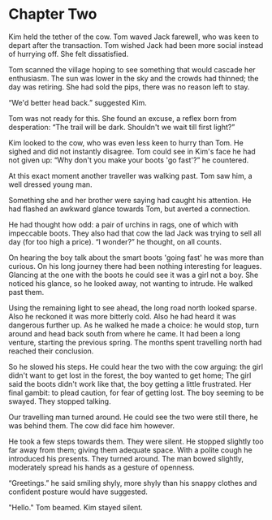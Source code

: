 
# Chapter Two

Kim held the tether of the cow. Tom waved Jack farewell, who was keen to depart after the transaction. Tom wished Jack had been more social instead of hurrying off. She felt dissatisfied.

Tom scanned the village hoping to see something that would cascade her enthusiasm. The sun was lower in the sky and the crowds had thinned; the day was retiring. She had sold the pips, there was no reason left to stay.

“We'd better head back.” suggested Kim.

Tom was not ready for this. She found an excuse, a reflex born from desperation: “The trail will be dark. Shouldn't we wait till first light?”

Kim looked to the cow, who was even less keen to hurry than Tom. He sighed and did not instantly disagree. Tom could see in Kim's face he had not given up: “Why don't you make your boots 'go fast'?” he countered.

At this exact moment another traveller was walking past. Tom saw him, a well dressed young man. 

Something she and her brother were saying had caught his attention. He had flashed an awkward glance towards Tom, but averted a connection.

He had thought how odd: a pair of urchins in rags, one of which with impeccable boots. They also had that cow the lad Jack was trying to sell all day (for too high a price). “I wonder?” he thought, on all counts. 

On hearing the boy talk about the smart boots 'going fast' he was more than curious. On his long journey there had been nothing interesting for leagues. Glancing at the one with the boots he could see it was a girl not a boy. She noticed his glance, so he looked away, not wanting to intrude. He walked past them. 

Using the remaining light to see ahead, the long road north looked sparse. Also he reckoned it was more bitterly cold. Also he had heard it was dangerous further up. As he walked he made a choice: he would stop, turn around and head back south from where he came. It had been a long venture, starting the previous spring. The months spent travelling north had reached their conclusion. 

So he slowed his steps. He could hear the two with the cow arguing: the girl didn't want to get lost in the forest, the boy wanted to get home; The girl said the boots didn't work like that, the boy getting a little frustrated. Her final gambit: to plead caution, for fear of getting lost. The boy seeming to be swayed. They stopped talking. 

Our travelling man turned around. He could see the two were still there, he was behind them. The cow did face him however.

He took a few steps towards them. They were silent. He stopped slightly too far away from them; giving them adequate space. With a polite cough he introduced his presents. They turned around. The man bowed slightly, moderately spread his hands as a gesture of openness. 

“Greetings.” he said smiling shyly, more shyly than his snappy clothes and confident posture would have suggested.

"Hello." Tom beamed. Kim stayed silent.

